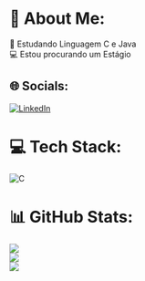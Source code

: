 # 💫 About Me:
📖 Estudando Linguagem C e Java<br>💻 Estou procurando um Estágio


## 🌐 Socials:
[![LinkedIn](https://img.shields.io/badge/LinkedIn-%230077B5.svg?logo=linkedin&logoColor=white)](https://linkedin.com/in/paulo~rabelo) 

# 💻 Tech Stack:
![C](https://img.shields.io/badge/c-%2300599C.svg?style=flat-square&logo=c&logoColor=white)
# 📊 GitHub Stats:
![](https://github-readme-stats.vercel.app/api?username=Paulorabeloo&theme=nightowl&hide_border=false&include_all_commits=false&count_private=false)<br/>
![](https://github-readme-streak-stats.herokuapp.com/?user=Paulorabeloo&theme=nightowl&hide_border=false)<br/>
![](https://github-readme-stats.vercel.app/api/top-langs/?username=Paulorabeloo&theme=nightowl&hide_border=false&include_all_commits=false&count_private=false&layout=compact)

<!-- Proudly created with GPRM ( https://gprm.itsvg.in ) -->
